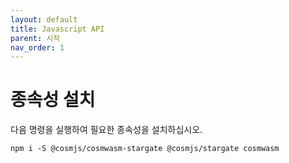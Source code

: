 ```yaml
---
layout: default
title: Javascript API
parent: 시작
nav_order: 1
---
```


# 종속성 설치

다음 명령을 실행하여 필요한 종속성을 설치하십시오.

```
npm i -S @cosmjs/cosmwasm-stargate @cosmjs/stargate cosmwasm
```
